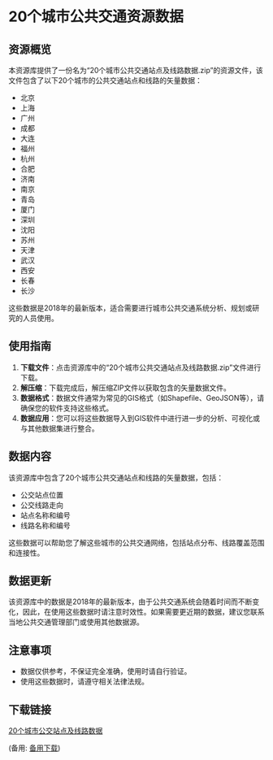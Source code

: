  # 20个城市公共交通资源数据

 ## 资源概览

 本资源库提供了一份名为“20个城市公共交通站点及线路数据.zip”的资源文件，该文件包含了以下20个城市的公共交通站点和线路的矢量数据：

 - 北京
 - 上海
 - 广州
 - 成都
 - 大连
 - 福州
 - 杭州
 - 合肥
 - 济南
 - 南京
 - 青岛
 - 厦门
 - 深圳
 - 沈阳
 - 苏州
 - 天津
 - 武汉
 - 西安
 - 长春
 - 长沙

 这些数据是2018年的最新版本，适合需要进行城市公共交通系统分析、规划或研究的人员使用。

 ## 使用指南

 1. **下载文件**：点击资源库中的“20个城市公共交通站点及线路数据.zip”文件进行下载。
 2. **解压缩**：下载完成后，解压缩ZIP文件以获取包含的矢量数据文件。
 3. **数据格式**：数据文件通常为常见的GIS格式（如Shapefile、GeoJSON等），请确保您的软件支持这些格式。
 4. **数据应用**：您可以将这些数据导入到GIS软件中进行进一步的分析、可视化或与其他数据集进行整合。

 ## 数据内容

 该资源库中包含了20个城市公共交通站点和线路的矢量数据，包括：

 * 公交站点位置
 * 公交线路走向
 * 站点名称和编号
 * 线路名称和编号

 这些数据可以帮助您了解这些城市的公共交通网络，包括站点分布、线路覆盖范围和连接性。

 ## 数据更新

 该资源库中的数据是2018年的最新版本，由于公共交通系统会随着时间而不断变化，因此，在使用这些数据时请注意时效性。如果需要更近期的数据，建议您联系当地公共交通管理部门或使用其他数据源。

 ## 注意事项

 - 数据仅供参考，不保证完全准确，使用时请自行验证。
 - 使用这些数据时，请遵守相关法律法规。

 ## 下载链接
 [20个城市公交站点及线路数据](https://pan.quark.cn/s/fe16689b87ed) 

 (备用: [备用下载](https://pan.baidu.com/s/1TB7KFoo3J7EPZ1WIq4PkJw?pwd=1234))
